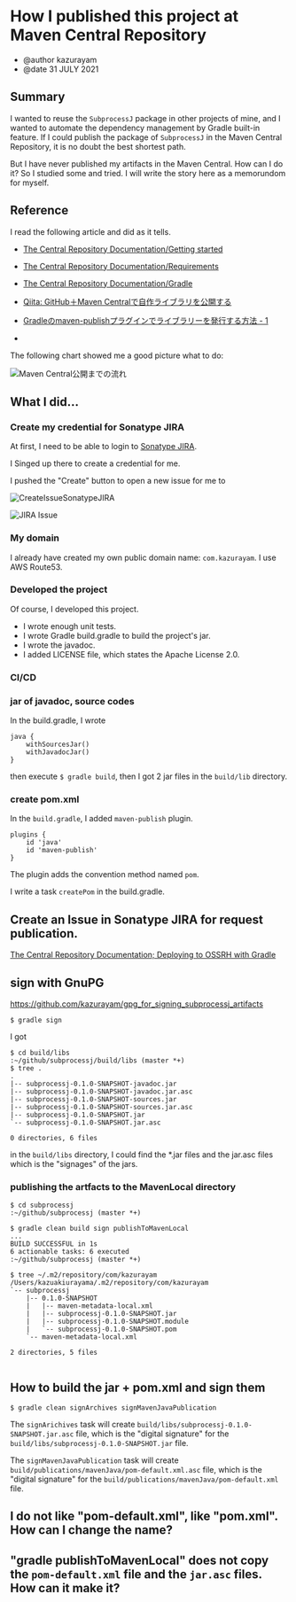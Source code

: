 How I published this project at Maven Central Repository
=====

- @author kazurayam
- @date 31 JULY 2021

## Summary

I wanted to reuse the `SubprocessJ` package in other projects of mine, and I wanted to automate the dependency management by Gradle built-in feature. If I could publish the package of `SubprocessJ` in the Maven Central Repository, it is no doubt the best shortest path. 

But I have never published my artifacts in the Maven Central. How can I do it? So I studied some and tried. I will write the story here as a memorundom for myself.

## Reference

I read the following article and did as it tells.

- [The Central Repository Documentation/Getting started](https://central.sonatype.org/publish/publish-guide/)

- [The Central Repository Documentation/Requirements](https://central.sonatype.org/publish/requirements/)

- [The Central Repository Documentation/Gradle](https://central.sonatype.org/publish/publish-gradle/)

- [Qiita: GitHub＋Maven Centralで自作ライブラリを公開する](https://qiita.com/yoshikawaa/items/a7a7c1d927f6e7e75320)

- [Gradleのmaven-publishプラグインでライブラリーを発行する方法 - 1](http://mike-neck.github.io/blog/2013/06/19/publish-maven-artifact-with-sign-files-1/)
- 
The following chart showed me a good picture what to do:

![Maven Central公開までの流れ](https://camo.qiitausercontent.com/b089d18ebc0259acd7e1d24451a389c997e767f0/68747470733a2f2f7261772e67697468756275736572636f6e74656e742e636f6d2f796f7368696b617761612f696d616765732f6d61737465722f6769746875622d6d6176656e2d63656e7472616c2f30305f6f766572766965772e706e67)

## What I did...

### Create my credential for Sonatype JIRA

At first, I need to be able to login to [Sonatype JIRA](https://issues.sonatype.org/secure/Dashboard.jspa).

I Singed up there to create a credential for me.

I pushed the "Create" button to open a new issue for me to 

![CreateIssueSonatypeJIRA](./images/Create-Issue-Sonatype-JIRA.png)

![JIRA Issue](images/-OSSRH-71734-subprocessj-Sonatype-JIRA.png)

### My domain

I already have created my own public domain name: `com.kazurayam`. I use AWS Route53.

### Developed the project

Of course, I developed this project.
- I wrote enough unit tests.
- I wrote Gradle build.gradle to build the project's jar.
- I wrote the javadoc.
- I added LICENSE file, which states the Apache License 2.0.


### CI/CD


### jar of javadoc, source codes

In the build.gradle, I wrote
```
java {
    withSourcesJar()
    withJavadocJar()
}
```
then execute `$ gradle build`, then I got 2 jar files in the `build/lib` directory.

### create pom.xml

In the `build.gradle`, I added `maven-publish` plugin.

```
plugins {
    id 'java'
    id 'maven-publish'
}
```

The plugin adds the convention method named `pom`.

I write a task `createPom` in the build.gradle.


## Create an Issue in Sonatype JIRA for request publication.



[The Central Repository Documentation; Deploying to OSSRH with Gradle](https://central.sonatype.org/publish/publish-gradle/)



## sign with GnuPG

https://github.com/kazurayam/gpg_for_signing_subprocessj_artifacts

```
$ gradle sign
```

I got

```
$ cd build/libs
:~/github/subprocessj/build/libs (master *+)
$ tree .
.
|-- subprocessj-0.1.0-SNAPSHOT-javadoc.jar
|-- subprocessj-0.1.0-SNAPSHOT-javadoc.jar.asc
|-- subprocessj-0.1.0-SNAPSHOT-sources.jar
|-- subprocessj-0.1.0-SNAPSHOT-sources.jar.asc
|-- subprocessj-0.1.0-SNAPSHOT.jar
`-- subprocessj-0.1.0-SNAPSHOT.jar.asc

0 directories, 6 files
```

in the `build/libs` directory, I could find the *.jar files and the jar.asc files which is the "signages" of the jars.



### publishing the artfacts to the MavenLocal directory


```
$ cd subprocessj
:~/github/subprocessj (master *+)

$ gradle clean build sign publishToMavenLocal
...
BUILD SUCCESSFUL in 1s
6 actionable tasks: 6 executed
:~/github/subprocessj (master *+)

$ tree ~/.m2/repository/com/kazurayam
/Users/kazuakiurayama/.m2/repository/com/kazurayam
`-- subprocessj
    |-- 0.1.0-SNAPSHOT
    |   |-- maven-metadata-local.xml
    |   |-- subprocessj-0.1.0-SNAPSHOT.jar
    |   |-- subprocessj-0.1.0-SNAPSHOT.module
    |   `-- subprocessj-0.1.0-SNAPSHOT.pom
    `-- maven-metadata-local.xml

2 directories, 5 files


```


## How to build the jar + pom.xml and sign them

```
$ gradle clean signArchives signMavenJavaPublication
```

The `signArichives` task will create `build/libs/subprocessj-0.1.0-SNAPSHOT.jar.asc` file, which is the "digital signature" for the `build/libs/subprocessj-0.1.0-SNAPSHOT.jar` file.

The `signMavenJavaPublication` task will create `build/publications/mavenJava/pom-default.xml.asc` file, which is the "digital signature" for the `build/publications/mavenJava/pom-default.xml` file.


## I do not like "pom-default.xml", like "pom.xml". How can I change the name?


## "gradle publishToMavenLocal" does not copy the `pom-default.xml` file and the `jar.asc` files. How can it make it?


